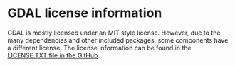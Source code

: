 # GDAL license information

GDAL is mostly licensed under an MIT style license. However, due to the 
many dependencies and other included packages, some components have a
different license. The license information can be found in the
[LICENSE.TXT file in the GitHub](https://github.com/OSGeo/gdal/blob/master/LICENSE.TXT).

